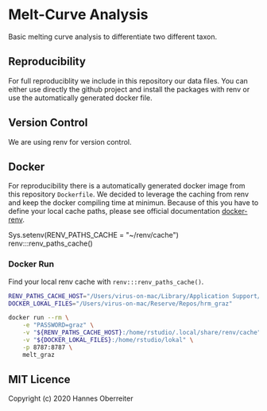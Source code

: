 # Melt-Curve Analysis

Basic melting curve analysis to differentiate two different taxon.

## Reproducibility

For full reproduciblity we include in this repository our data files. You can either use directly the github project and install the packages with renv or use the automatically generated docker file.

## Version Control

We are using renv for version control. 

## Docker

For reproducibility there is a automatically generated docker image from this repository `Dockerfile`. We decided to leverage the caching from renv and keep the docker compiling time at minimun. Because of this you have to define your local cache paths, please see official documentation [docker-renv](https://rstudio.github.io/renv/articles/docker.html#running-docker-containers-with-renv-1).


Sys.setenv(RENV_PATHS_CACHE = "~/renv/cache")
renv:::renv_paths_cache()


### Docker Run

Find your local renv cache with `renv:::renv_paths_cache()`.

```bash
RENV_PATHS_CACHE_HOST="/Users/virus-on-mac/Library/Application Support/renv/cache"
DOCKER_LOKAL_FILES="/Users/virus-on-mac/Reserve/Repos/hrm_graz"
```

```bash
docker run --rm \
    -e "PASSWORD=graz" \
    -v "${RENV_PATHS_CACHE_HOST}:/home/rstudio/.local/share/renv/cache" \
    -v "${DOCKER_LOKAL_FILES}:/home/rstudio/lokal" \
    -p 8787:8787 \
    melt_graz
```

## MIT Licence 
Copyright (c) 2020 Hannes Oberreiter
